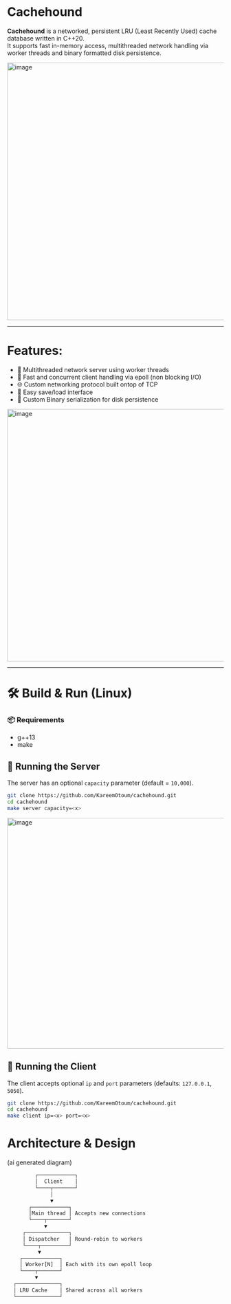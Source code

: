 # Cachehound  

**Cachehound** is a networked, persistent LRU (Least Recently Used) cache database written in C++20.  
It supports fast in-memory access, multithreaded network handling via worker threads and binary formatted disk persistence.  

<img width="599" alt="image" src="https://github.com/user-attachments/assets/a64b2e10-8a65-45c7-97a2-3005e96cd1d5" />

---

# Features:
- 🧵 Multithreaded network server using worker threads
- 🚀 Fast and concurrent client handling via epoll (non blocking I/O)
- 🌐 Custom networking protocol built ontop of TCP
- 🔁 Easy save/load interface
- 💾 Custom Binary serialization for disk persistence
  
<img width="587" alt="image" src="https://github.com/user-attachments/assets/f8920e01-920f-4800-8cc1-1e138f188a12" />

---

# 🛠️ Build & Run (Linux)
### 📦 Requirements
- g++13
- make

## 🚀 Running the Server
The server has an optional `capacity` parameter (default = `10,000`).
```bash
git clone https://github.com/KareemOtoum/cachehound.git
cd cachehound
make server capacity=<x>
```
<img width="537" alt="image" src="https://github.com/user-attachments/assets/58bcc592-fae2-42aa-a63f-cf768cfca3e5" />

## 🧪 Running the Client
The client accepts optional `ip` and `port` parameters (defaults: `127.0.0.1`, `5050`).
```bash
git clone https://github.com/KareemOtoum/cachehound.git
cd cachehound
make client ip=<x> port=<x>
```

# Architecture & Design  
(ai generated diagram)
```txt
         ┌────────────┐
         │  Client    │
         └────┬───────┘
              │
              ▼
       ┌────────────┐
       │Main thread │ Accepts new connections
       └────┬───────┘
            ▼
     ┌──────────────┐
     │ Dispatcher   │ Round-robin to workers
     └────┬─────────┘
          ▼
    ┌────────────┐
    │ Worker[N]  │ Each with its own epoll loop
    └────┬───────┘
         ▼
  ┌──────────────┐
  │ LRU Cache    │ Shared across all workers
  └──────────────┘

```
